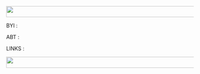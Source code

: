 <img src="https://i.postimg.cc/RZ0PxkFs/tumblr-d33b3d56fbde1560f1f7b1106cf4a6ed-7f658b03-540.gif" width="1000" height="30"/>

BYI :

ABT :

LINKS :

<img src="https://i.postimg.cc/RZ0PxkFs/tumblr-d33b3d56fbde1560f1f7b1106cf4a6ed-7f658b03-540.gif" width="1000" height="30"/>
